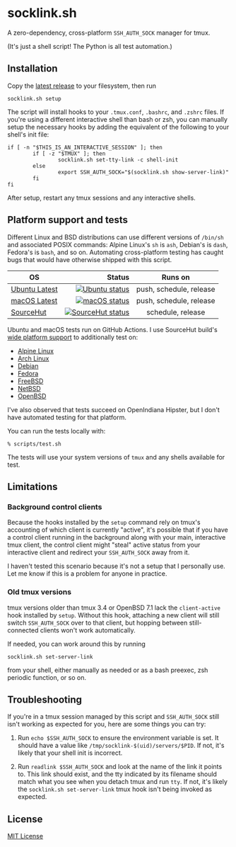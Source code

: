 # socklink.sh

A zero-dependency, cross-platform `SSH_AUTH_SOCK` manager for tmux.

(It's just a shell script!  The Python is all test automation.)

## Installation

Copy the [latest release](https://github.com/mshroyer/socklink/releases) to
your filesystem, then run

```
socklink.sh setup
```

The script will install hooks to your `.tmux.conf`, `.bashrc`, and `.zshrc`
files.  If you're using a different interactive shell than bash or zsh, you
can manually setup the necessary hooks by adding the equivalent of the
following to your shell's init file:

```
if [ -n "$THIS_IS_AN_INTERACTIVE_SESSION" ]; then
        if [ -z "$TMUX" ]; then
                socklink.sh set-tty-link -c shell-init
        else
                export SSH_AUTH_SOCK="$(socklink.sh show-server-link)"
        fi
fi
```

After setup, restart any tmux sessions and any interactive shells.

## Platform support and tests

Different Linux and BSD distributions can use different versions of `/bin/sh`
and associated POSIX commands: Alpine Linux's `sh` is `ash`, Debian's is
`dash`, Fedora's is `bash`, and so on.  Automating cross-platform testing has
caught bugs that would have otherwise shipped with this script.

| OS                                                        |                                                                                                                                                                       Status | Runs on                 |
|-----------------------------------------------------------|-----------------------------------------------------------------------------------------------------------------------------------------------------------------------------:|:-----------------------:|
| [Ubuntu Latest](https://github.com/actions/runner-images) | [![Ubuntu status](https://github.com/mshroyer/socklink/actions/workflows/test-ubuntu.yml/badge.svg)](https://github.com/mshroyer/socklink/actions/workflows/test-ubuntu.yml) | push, schedule, release |
| [macOS Latest](https://github.com/actions/runner-images)  |    [![macOS status](https://github.com/mshroyer/socklink/actions/workflows/test-macos.yml/badge.svg)](https://github.com/mshroyer/socklink/actions/workflows/test-macos.yml) | push, schedule, release |
| [SourceHut](https://builds.sr.ht/~mshroyer/socklink)      |  [![SourceHut status](https://github.com/mshroyer/socklink/actions/workflows/sourcehut.yml/badge.svg)](https://github.com/mshroyer/socklink/actions/workflows/sourcehut.yml) | schedule, release       |

Ubuntu and macOS tests run on GitHub Actions.  I use SourceHut build's [wide
platform support](https://man.sr.ht/builds.sr.ht/) to additionally test on:

- [Alpine Linux](https://builds.sr.ht/~mshroyer/socklink/alpine)
- [Arch Linux](https://builds.sr.ht/~mshroyer/socklink/archlinux)
- [Debian](https://builds.sr.ht/~mshroyer/socklink/debian)
- [Fedora](https://builds.sr.ht/~mshroyer/socklink/fedora)
- [FreeBSD](https://builds.sr.ht/~mshroyer/socklink/freebsd)
- [NetBSD](https://builds.sr.ht/~mshroyer/socklink/netbsd)
- [OpenBSD](https://builds.sr.ht/~mshroyer/socklink/openbsd)

I've also observed that tests succeed on OpenIndiana Hipster, but I don't have
automated testing for that platform.

You can run the tests locally with:

```
% scripts/test.sh
```

The tests will use your system versions of `tmux` and any shells available for
test.

## Limitations

### Background control clients

Because the hooks installed by the `setup` command rely on tmux's accounting
of which client is currently "active", it's possible that if you have a
control client running in the background along with your main, interactive
tmux client, the control client might "steal" active status from your
interactive client and redirect your `SSH_AUTH_SOCK` away from it.

I haven't tested this scenario because it's not a setup that I personally use.
Let me know if this is a problem for anyone in practice.

### Old tmux versions

tmux versions older than tmux 3.4 or OpenBSD 7.1 lack the `client-active` hook
installed by `setup`.  Without this hook, attaching a new client will still
switch `SSH_AUTH_SOCK` over to that client, but hopping between
still-connected clients won't work automatically.

If needed, you can work around this by running

```
socklink.sh set-server-link
```

from your shell, either manually as needed or as a bash preexec, zsh periodic
function, or so on.

## Troubleshooting

If you're in a tmux session managed by this script and `SSH_AUTH_SOCK` still
isn't working as expected for you, here are some things you can try:

1. Run `echo $SSH_AUTH_SOCK` to ensure the environment variable is set.  It should
   have a value like `/tmp/socklink-$(uid)/servers/$PID`.  If not, it's likely
   that your shell init is incorrect.

2. Run `readlink $SSH_AUTH_SOCK` and look at the name of the link it points
   to.  This link should exist, and the tty indicated by its filename should
   match what you see when you detach tmux and run `tty`.  If not, it's likely
   the `socklink.sh set-server-link` tmux hook isn't being invoked as
   expected.

## License

[MIT License](LICENSE.txt)
